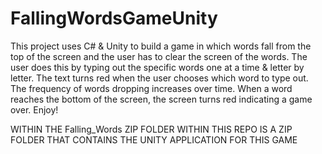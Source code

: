 # FallingWordsGameUnity
This project uses C# & Unity to build a game in which words fall from the top of the screen and the user has to clear the screen of the words.  The user does this by typing out the specific words one at a time &amp; letter by letter.  The text turns red when the user chooses which word to type out.  The frequency of words dropping increases over time.  When a word reaches the bottom of the screen, the screen turns red indicating a game over.  Enjoy!

WITHIN THE Falling_Words ZIP FOLDER WITHIN THIS REPO IS A ZIP FOLDER THAT CONTAINS THE UNITY APPLICATION FOR THIS GAME
